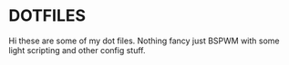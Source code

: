 # DOTFILES
Hi these are some of my dot files. Nothing fancy just BSPWM with some light scripting and other config stuff.
